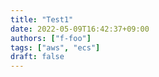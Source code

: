 ```yaml
---
title: "Test1"
date: 2022-05-09T16:42:37+09:00
authors: ["f-foo"]
tags: ["aws", "ecs"]
draft: false
---
```


